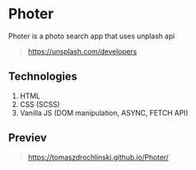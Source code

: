 # Photer

Photer is a photo search app that uses unplash api
> https://unsplash.com/developers

## Technologies
1. HTML
2. CSS (SCSS)
3. Vanilla JS (DOM manipulation, ASYNC, FETCH API)

## Previev
> https://tomaszdrochlinski.github.io/Photer/


